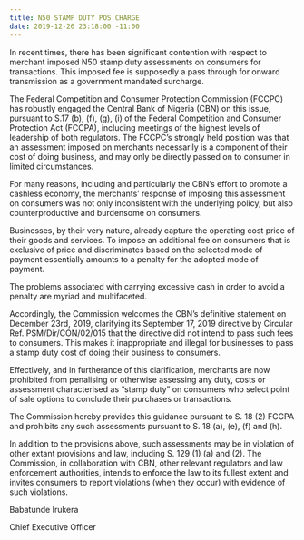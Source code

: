 ```yaml
---
title: N50 STAMP DUTY POS CHARGE
date: 2019-12-26 23:18:00 -11:00
---
```


In recent times, there has been significant contention with respect to merchant imposed N50 stamp duty assessments on consumers for transactions. This imposed fee is supposedly a pass through for onward transmission as a government mandated surcharge.

 

The Federal Competition and Consumer Protection Commission (FCCPC) has robustly engaged the Central Bank of Nigeria (CBN) on this issue, pursuant to S.17 (b), (f), (g), (i) of the Federal Competition and Consumer Protection Act (FCCPA), including meetings of the highest levels of leadership of both regulators. The FCCPC’s strongly held position was that an assessment imposed on merchants necessarily is a component of their cost of doing business, and may only be directly passed on to consumer in limited circumstances.

 

For many reasons, including and particularly the CBN’s effort to promote a cashless economy, the merchants’ response of imposing this assessment on consumers was not only inconsistent with the underlying policy, but also counterproductive and burdensome on consumers.

 

Businesses, by their very nature, already capture the operating cost price of their goods and services. To impose an additional fee on  consumers that is exclusive of price and discriminates based on the selected mode of payment essentially amounts to a penalty for the adopted mode of payment.

 

The problems associated with carrying excessive cash in order to avoid a penalty are myriad and multifaceted.

 

Accordingly, the Commission welcomes the CBN’s definitive statement on December 23rd, 2019, clarifying its September 17, 2019 directive by Circular Ref. PSM/Dir/CON/02/015 that the directive did not intend to pass such fees to consumers. This makes it inappropriate and illegal for businesses to pass a stamp duty cost of doing their business to consumers.

 

Effectively, and in furtherance of this clarification, merchants are now prohibited from penalising or otherwise assessing any duty, costs or assessment characterised as “stamp duty” on consumers who select point of sale options to conclude their purchases or transactions.

 

The Commission hereby provides this guidance pursuant to S. 18 (2) FCCPA and prohibits any such assessments pursuant to S. 18 (a), (e), (f) and (h).

 

In addition to the provisions above, such assessments may be in violation of other extant provisions and law, including S. 129 (1) (a) and (2). The Commission, in collaboration with CBN, other relevant regulators and law enforcement authorities, intends to enforce the law to its fullest extent and invites consumers to report violations (when they occur) with evidence of such violations.

 
Babatunde Irukera

Chief Executive Officer